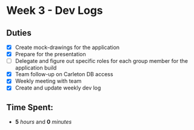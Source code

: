 # Week 3 - Dev Logs

## Duties
 - [X] Create mock-drawings for the application
 - [X] Prepare for the presentation
 - [ ] Delegate and figure out specific roles for each group member for the application build
 - [X] Team follow-up on Carleton DB access
 - [X] Weekly meeting with team
 - [X] Create and update weekly dev log

## Time Spent:
* **5** _hours_ and **0** _minutes_
